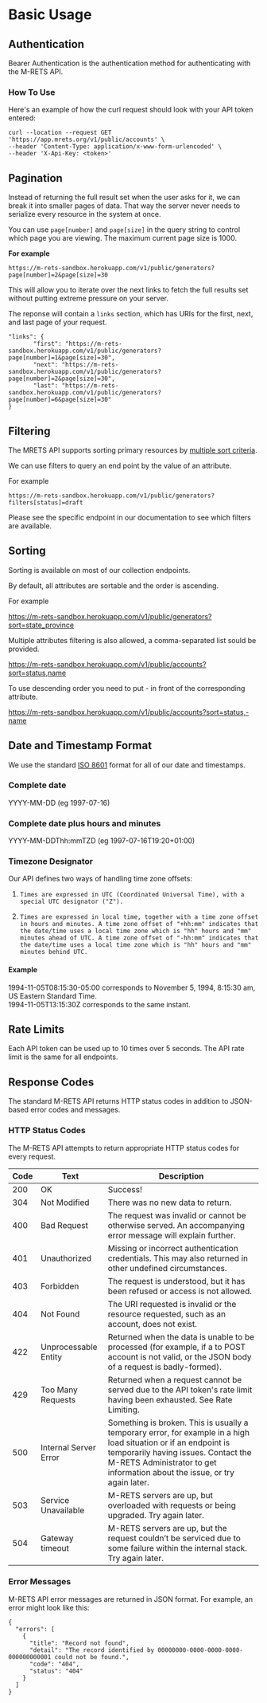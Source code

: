 # Basic Usage

## Authentication

Bearer Authentication is the authentication method for authenticating with the M-RETS API.

### How To Use

Here's an example of how the curl request should look with your API token entered:

```
curl --location --request GET 'https://app.mrets.org/v1/public/accounts' \
--header 'Content-Type: application/x-www-form-urlencoded' \
--header 'X-Api-Key: <token>'
```
 
## Pagination

Instead of returning the full result set when the user asks for it, we can break it into smaller pages of data. That way the server never needs to serialize every resource in the system at once.

You can use `page[number]` and `page[size]` in the query string to control which page you are viewing. The maximum current page size is 1000.

**For example**

```
https://m-rets-sandbox.herokuapp.com/v1/public/generators?page[number]=2&page[size]=30
```

This will allow you to iterate over the next links to fetch the full results set without putting extreme pressure on your server.


The reponse will contain a `links` section, which has URIs for the first, next, and last page of your request.

```
"links": {
       "first": "https://m-rets-sandbox.herokuapp.com/v1/public/generators?page[number]=1&page[size]=30",
       "next": "https://m-rets-sandbox.herokuapp.com/v1/public/generators?page[number]=2&page[size]=30",
       "last": "https://m-rets-sandbox.herokuapp.com/v1/public/generators?page[number]=6&page[size]=30"
}
```   
## Filtering

The MRETS API supports sorting primary resources by [multiple sort criteria](https://jsonapi.org/format/#fetching-sorting).

We can use filters to query an end point by the value of an attribute.

For example

```
https://m-rets-sandbox.herokuapp.com/v1/public/generators?filters[status]=draft
```

Please see the specific endpoint in our documentation to see which filters are available.

## Sorting

Sorting is available on most of our collection endpoints.

By default, all attributes are sortable and the order is ascending.

For example

https://m-rets-sandbox.herokuapp.com/v1/public/generators?sort=state_province

Multiple attributes filtering is also allowed, a comma-separated list sould be provided.

https://m-rets-sandbox.herokuapp.com/v1/public/accounts?sort=status,name

To use descending order you need to put - in front of the corresponding attribute.

https://m-rets-sandbox.herokuapp.com/v1/public/accounts?sort=status,-name

## Date and Timestamp Format

We use the standard [ISO 8601](https://www.w3.org/TR/NOTE-datetime) format for all of our date and timestamps.

### Complete date
YYYY-MM-DD (eg 1997-07-16)  
### Complete date plus hours and minutes
YYYY-MM-DDThh:mmTZD (eg 1997-07-16T19:20+01:00)

### Timezone Designator
Our API defines two ways of handling time zone offsets:

1.     Times are expressed in UTC (Coordinated Universal Time), with a special UTC designator ("Z").
1.     Times are expressed in local time, together with a time zone offset in hours and minutes. A time zone offset of "+hh:mm" indicates that the date/time uses a local time zone which is "hh" hours and "mm" minutes ahead of UTC. A time zone offset of "-hh:mm" indicates that the date/time uses a local time zone which is "hh" hours and "mm" minutes behind UTC. 

#### Example

1994-11-05T08:15:30-05:00 corresponds to November 5, 1994, 8:15:30 am, US Eastern Standard Time.  
1994-11-05T13:15:30Z corresponds to the same instant.

## Rate Limits

Each API token can be used up to 10 times over 5 seconds. The API rate limit is the same for all endpoints.

## Response Codes

The standard M-RETS API returns HTTP status codes in addition to JSON-based error codes and messages.

### HTTP Status Codes

The M-RETS API attempts to return appropriate HTTP status codes for every request.

| Code | Text                  | Description                                                                                                                                                                                                                                                                                                |
| ---- | --------------------- | ---------------------------------------------------------------------------------------------------------------------------------------------------------------------------------------------------------------------------------------------------------------------------------------------------------- |
| 200  | OK                    | Success!                                                                                                                                                                                                                                                                                                   |
| 304  | Not Modified          | There was no new data to return.                                                                                                                                                                                                                                                                           |
| 400  | Bad Request           | The request was invalid or cannot be otherwise served. An accompanying error message will explain further.                                                                                                                                                                                                 |
| 401  | Unauthorized          | Missing or incorrect authentication credentials. This may also returned in other undefined circumstances.                                                                                                                                                                                                  |
| 403  | Forbidden             | The request is understood, but it has been refused or access is not allowed. |
| 404  | Not Found             | The URI requested is invalid or the resource requested, such as an account, does not exist.                                                                                                                                                                                                                |
| 422  | Unprocessable Entity  | Returned when the data is unable to be processed (for example, if a to POST account is not valid, or the JSON body of a request is badly-formed). |
| 429  | Too Many Requests| Returned when a request cannot be served due to the API token's rate limit having been exhausted. See Rate Limiting. |
| 500  | Internal Server Error | Something is broken. This is usually a temporary error, for example in a high load situation or if an endpoint is temporarily having issues. Contact the M-RETS Administrator to get information about the issue, or try again later.                                                                      |
| 503  | Service Unavailable   | M-RETS servers are up, but overloaded with requests or being upgraded. Try again later.                                                                                                                                                                                                                                 |
| 504  | Gateway timeout       | M-RETS servers are up, but the request couldn’t be serviced due to some failure within the internal stack. Try again later.                                                                                                                                                                         |

### Error Messages

M-RETS API error messages are returned in JSON format. For example, an error might look like this:

```
{
  "errors": [
    {
      "title": "Record not found",
      "detail": "The record identified by 00000000-0000-0000-0000-000000000001 could not be found.",
      "code": "404",
      "status": "404"
    }
  ]
}
```



